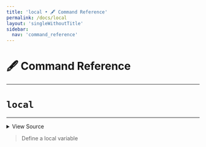 ```yaml
---
title: 'local • 🖋️ Command Reference'
permalink: /docs/local
layout: 'singleWithoutTitle'
sidebar:
  nav: 'command_reference'
---
```


# 🖋️ Command Reference

---

# `local`

---



<details>
  <summary>View Source</summary>

{% highlight sh %}

if [ $# -eq 1 ]
then
  if [[ "$1" =~ ^([^=]+)=([^=]+)$ ]]
  then
    !fn --shellpen-private writeDSL writeln "local ${BASH_REMATCH[1]}=${BASH_REMATCH[2]}"
  else
    !fn --shellpen-private writeDSL writeln "local $1"
  fi
elif [ $# -eq 2 ]
then
  !fn --shellpen-private writeDSL writeln "local $1=$2"
elif [ $# -eq 3 ] && [ "$2" = '=' ]
then
  !fn --shellpen-private writeDSL writeln "local $1=$3"
fi
{% endhighlight %}

</details>



> Define a local variable








